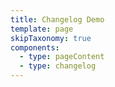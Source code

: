 ```yaml
---
title: Changelog Demo
template: page
skipTaxonomy: true
components:
  - type: pageContent
  - type: changelog
---
```

